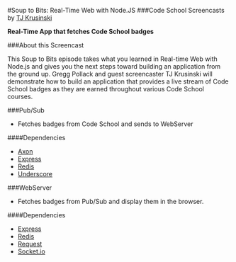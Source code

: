 #Soup to Bits: Real-Time Web with Node.JS
###Code School Screencasts
by [TJ Krusinski](https://twitter.com/tjkrusinski)

**Real-Time App that fetches Code School badges**

###About this Screencast

This Soup to Bits episode takes what you learned in Real-time Web with Node.js and gives you the next steps toward building an application from the ground up. Gregg Pollack and guest screencaster TJ Krusinski will demonstrate how to build an application that provides a live stream of Code School badges as they are earned throughout various Code School courses.

###Pub/Sub

- Fetches badges from Code School and sends to WebServer

####Dependencies

- [Axon](https://github.com/tj/axon)
- [Express](http://expressjs.com/)
- [Redis](http://redis.io/)
- [Underscore](http://underscorejs.org/)



###WebServer

- Fetches badges from Pub/Sub and display them in the browser.

####Dependencies

- [Express](http://expressjs.com/)
- [Redis](http://redis.io/)
- [Request](https://github.com/request/request)
- [Socket.io](http://socket.io/)